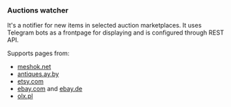 ### Auctions watcher

It's a notifier for new items in selected auction marketplaces. It uses Telegram bots as a frontpage for displaying and is configured through REST API.

Supports pages from:
- [meshok.net](https://meshok.net/)
- [antiques.ay.by](http://antiques.ay.by/) 
- [etsy.com](https://www.etsy.com/)
- [ebay.com](https://www.ebay.com/) and [ebay.de](https://www.ebay.de/)
- [olx.pl](https://www.olx.pl/)





